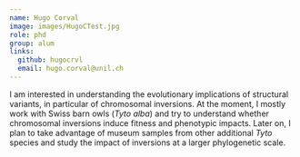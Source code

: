```yaml
--- 
name: Hugo Corval
image: images/HugoCTest.jpg
role: phd
group: alum
links:
  github: hugocrvl
  email: hugo.corval@unil.ch
---
```


I am interested in understanding the evolutionary implications of structural variants, in particular of chromosomal inversions. At the moment, I mostly work with Swiss barn owls (_Tyto alba_) and try to understand whether chromosomal inversions induce fitness and phenotypic impacts. Later on, I plan to take advantage of museum samples from other additional _Tyto_ species and study the impact of inversions at a larger phylogenetic scale.
